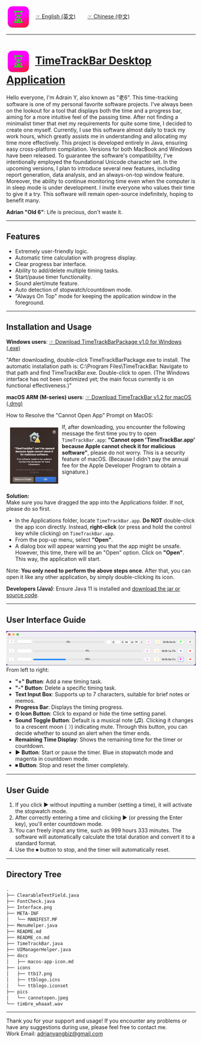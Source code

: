 <img src="icons/ttb17.png" width="64" style="margin-right: 10px; vertical-align: middle;"> [☞ English (英文)](https://github.com/aynorway/timetrackbar/blob/master/README.md)&nbsp;&nbsp;&nbsp;&nbsp;&nbsp;&nbsp;&nbsp;&nbsp;[☞ Chinese (中文)](https://github.com/aynorway/timetrackbar/blob/master/README_cn.md)

---

# <img src="icons/ttb17.png" width="64" style="margin-right: 6px; vertical-align: middle;"> [TimeTrackBar Desktop Application](https://github.com/aynorway/ay-timetrackbar-java/tree/master)

Hello everyone, I'm Adrain Y, also known as "老6". This time-tracking software is one of my personal favorite software projects. I've always been on the lookout for a tool that displays both the time and a progress bar, aiming for a more intuitive feel of the passing time. After not finding a minimalist timer that met my requirements for quite some time, I decided to create one myself. Currently, I use this software almost daily to track my work hours, which greatly assists me in understanding and allocating my time more effectively. This project is developed entirely in Java, ensuring easy cross-platform compilation. Versions for both MacBook and Windows have been released. To guarantee the software's compatibility, I've intentionally employed the foundational Unicode character set. In the upcoming versions, I plan to introduce several new features, including report generation, data analysis, and an always-on-top window feature. Moreover, the ability to continue monitoring time even when the computer is in sleep mode is under development. I invite everyone who values their time to give it a try. This software will remain open-source indefinitely, hoping to benefit many.

**Adrian "Old 6"**: Life is precious, don't waste it.

---

## Features

- Extremely user-friendly logic.
- Automatic time calculation with progress display.
- Clear progress bar interface.
- Ability to add/delete multiple timing tasks.
- Start/pause timer functionality.
- Sound alert/mute feature.
- Auto detection of stopwatch/countdown mode.
- "Always On Top" mode for keeping the application window in the foreground.

---

## Installation and Usage

**Windows users**: [☞ Download TimeTrackBarPackage v1.0 for Windows (.exe)](https://github.com/aynorway/timetrackbar/releases/download/v1.0/TimeTrackBarPackage.exe)
 
"After downloading, double-click TimeTrackBarPackage.exe to install. The automatic installation path is: C:\Program Files\TimeTrackBar. Navigate to that path and find TimeTrackBar.exe. Double-click to open. (The Windows interface has not been optimized yet; the main focus currently is on functional effectiveness.)"

**macOS ARM (M-series) users**: [☞ Download TimeTrackBar v1.2 for macOS (.dmg)](https://github.com/aynorway/ay-timetrackbar-java/releases/download/v1.2/TimeTrackBar-1.2.dmg)

How to Resolve the "Cannot Open App" Prompt on MacOS:  

<img src="pics/cannotopen.jpeg" width="128" align="left" style="margin: 10px; vertical-align: middle;"> 

If, after downloading, you encounter the following message the first time you try to open `TimeTrackBar.app`: **"Cannot open 'TimeTrackBar.app' because Apple cannot check it for malicious software"**, please do not worry. This is a security feature of macOS. (Because I didn't pay the annual fee for the Apple Developer Program to obtain a signature.)

<br style="clear:both;">

**Solution:**  
Make sure you have dragged the app into the Applications folder. If not, please do so first.
- In the Applications folder, locate `TimeTrackBar.app`. **Do NOT** double-click the app icon directly. Instead, **right-click** (or press and hold the control key while clicking) on `TimeTrackBar.app`.
- From the pop-up menu, select **"Open"**.
- A dialog box will appear warning you that the app might be unsafe. However, this time, there will be an "Open" option. Click on **"Open"**.
This way, the application will start.

Note: **You only need to perform the above steps once**. After that, you can open it like any other application, by simply double-clicking its icon.

**Developers (Java)**: Ensure Java 11 is installed and [download the jar or source code](https://github.com/aynorway/timetrackbar/releases/download/v1.0/TimeTrackBar.jar).

---

## User Interface Guide

![Alt text](Interface.png)
From left to right:

- **"+" Button**: Add a new timing task.
- **"-" Button**: Delete a specific timing task.
- **Text Input Box**: Supports up to 7 characters, suitable for brief notes or memos.
- **Progress Bar**: Displays the timing progress.
- **⏲ Icon Button**: Click to expand or hide the time setting panel.
- **Sound Toggle Button**: Default is a musical note (♫). Clicking it changes to a crescent moon (☽) indicating mute. Through this button, you can decide whether to sound an alert when the timer ends.
- **Remaining Time Display**: Shows the remaining time for the timer or countdown.
- **▶ Button**: Start or pause the timer. Blue in stopwatch mode and magenta in countdown mode.
- **⏹ Button**: Stop and reset the timer completely.

---

## User Guide 

1. If you click ▶ without inputting a number (setting a time), it will activate the stopwatch mode.
2. After correctly entering a time and clicking ▶ (or pressing the Enter key), you'll enter countdown mode.
3. You can freely input any time, such as 999 hours 333 minutes. The software will automatically calculate the total duration and convert it to a standard format.
4. Use the ⏹ button to stop, and the timer will automatically reset.

---

## Directory Tree 

```
.
├── ClearableTextField.java
├── FontCheck.java
├── Interface.png
├── META-INF
│   └── MANIFEST.MF
├── MenuHelper.java
├── README.md
├── README_cn.md
├── TimeTrackBar.java
├── UIManagerHelper.java
├── docs
│   ├── macos-app-icon.md
├── icons
│   ├── ttb17.png
│   ├── ttblogo.icns
│   └── ttblogo.iconset
├── pics
│   └── cannotopen.jpeg
└── timbre_whaaat.wav
```

---

Thank you for your support and usage! If you encounter any problems or have any suggestions during use, please feel free to contact me.  
Work Email: adrianyangbiz@gmail.com